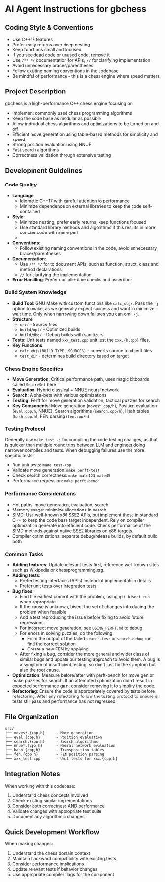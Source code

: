 # AI Agent Instructions for gbchess

## Coding Style & Conventions
- Use C++17 features
- Prefer early returns over deep nesting
- Keep functions small and focused
- If you see dead code or unused code, remove it
- Use `/** */` documentation for APIs, `//` for clarifying implementation
- Avoid unnecessary braces/parentheses
- Follow existing naming conventions in the codebase
- Be mindful of performance - this is a chess engine where speed matters

## Project Description
gbchess is a high-performance C++ chess engine focusing on:
- Implement commonly used chess programming algorithms
- Keep the code base as modular as possible
- Allow individual chess algorithms and optimizations to be turned on and off
- Efficient move generation using table-based methods for simplicity and speed
- Strong position evaluation using NNUE
- Fast search algorithms
- Correctness validation through extensive testing

## Development Guidelines

### Code Quality
- **Language**: 
  - Idiomatic C++17 with careful attention to performance
  - Minimize dependence on external libraries to keep the code self-contained
- **Style**: 
  - Minimize nesting, prefer early returns, keep functions focused
  - Use standard library methods and algorithms if this results in more concise code with same perf
  - 
- **Conventions**: 
  - Follow existing naming conventions in the code, avoid unnecessary braces/parentheses
- **Documentation**: 
  - Use `/** */` for to document APIs, such as function, struct, class and method declarations
  - `//` for clarifying the implementation
- **Error Handling**: Prefer compile-time checks and assertions

### Build System Knowledge
- **Build Tool**: GNU Make with custom functions like `calc_objs`. Pass the `-j` option to make, as
  we generally expect success and want to minimize wait time. Only when narrowing down failures you
  can omit `-j`.
- **Structure**: 
  - `src/` - Source files
  - `build/opt/` - Optimized builds  
  - `build/dbg/` - Debug builds with sanitizers
- **Tests**: Unit tests named `xxx_test.cpp` unit test the `xxx.{h,cpp}` files.
- **Key Functions**:
  - `calc_objs(BUILD_TYPE, SOURCES)` - converts source to object files
  - `test_dir` - determines build directory based on target

### Chess Engine Specifics
- **Move Generation**: Critical performance path, uses magic bitboards called `SquareSet` here
- **Evaluation**: Hybrid classical + NNUE neural network  
- **Search**: Alpha-beta with various optimizations
- **Testing**: Perft for move generation validation, tactical puzzles for search
- **Key Components**: Move generation (`moves*.cpp/h`), Position evaluation (`eval.cpp/h`, NNUE),
  Search algorithms (`search.cpp/h`), Hash tables (`hash.cpp/h`), FEN parsing (`fen.cpp/h`)

### Testing Protocol
Generally use `make test -j` for compiling the code testing changes, as that is quicker than
multiple round trips between LLM and engineer doing narrower compiles and tests. When debugging
failures use the more specific tests:
- Run unit tests: `make test-cpp`
- Validate move generation: `make perft-test`
- Check search correctness: `make mate123 mate45`
- Performance regression: `make perft-bench`

### Performance Considerations
- Hot paths: move generation, evaluation, search
- Memory usage: minimize allocations in search
- SIMD: Use well-known x86 SSE2 APIs, but implement these in standard C++ to keep the code base target
  independent. Rely on compiler optimization generate into efficient code.
  Check performance of the SIMD methods against native SSE2 libraries on x86 targets. 
- Compiler optimizations: separate debug/release builds, by default build both

### Common Tasks
- **Adding features**: Update relevant tests first, reference well-known sites such as Wikipedia or
  chessprogramming.org.
- **Adding tests**:
  - Prefer testing interfaces (APIs) instead of implementation details
  - Prefer unit tests over integration tests
- **Bug fixes**: 
  - Find the earliest commit with the problem, using `git bisect run` when appropriate
  - If the cause is unknown, bisect the set of changes introducing the problem when feasible 
  - Add a test reproducing the issue before fixing to avoid future regressions.
  - For incorrect move generation, see `USING_PERFT.md` to debug.
  - For errors in solving puzzles, do the following:
    - From the output of the failed `search-test` or `search-debug` run, find the correct solution 
    - Create a new FEN by applying 
  - After fixing a bug, consider the more general and wider class of similar bugs and update our
    testing approach to avoid them. A bug is a symptom of insufficient testing, so don't just fix
    the symptom but also the root cause.
- **Optimization**: Measure before/after with perft-bench for move gen or make puzzles for search.
  If an attempted optimization didn't result in expected performance gain, consider removing it to
  simplify the code. 
- **Refactoring**: Ensure the code is appropriately covered by tests before refactoring. After any
  refactoring follow the testing protocol to ensure all tests still pass and performance has not
  regressed.

## File Organization
```
src/
├── moves*.{cpp,h}     - Move generation
├── eval.{cpp,h}       - Position evaluation  
├── search.{cpp,h}     - Search algorithms
├── nnue*.{cpp,h}      - Neural network evaluation
├── hash.{cpp,h}       - Transposition tables
├── fen.{cpp,h}        - FEN position parsing
└── xxx_test.cpp       - Unit tests for xxx.{cpp,h}
```

## Integration Notes
When working with this codebase:
1. Understand chess concepts involved
2. Check existing similar implementations  
3. Consider both correctness AND performance
4. Validate changes with appropriate test suite
5. Document any algorithmic changes

## Quick Development Workflow
When making changes:
1. Understand the chess domain context
2. Maintain backward compatibility with existing tests
3. Consider performance implications
4. Update relevant tests if behavior changes
5. Use appropriate compiler flags for the component
